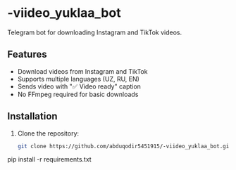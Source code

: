 # -viideo_yuklaa_bot

Telegram bot for downloading Instagram and TikTok videos.

## Features
- Download videos from Instagram and TikTok
- Supports multiple languages (UZ, RU, EN)
- Sends video with "✅ Video ready" caption
- No FFmpeg required for basic downloads

## Installation
1. Clone the repository:
   ```bash
   git clone https://github.com/abduqodir5451915/-viideo_yuklaa_bot.git
pip install -r requirements.txt
